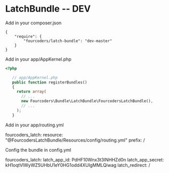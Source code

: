 LatchBundle -- DEV
============================

Add in your composer.json

    {
        "require": {
            "fourcoders/latch-bundle": "dev-master"
        }
    }

Add in your app/AppKernel.php

```php
<?php

   // app/AppKernel.php
   public function registerBundles()
   {
     return array(
       // ...
       new Fourcoders\Bundle\LatchBundle\FourcodersLatchBundle(),
       // ...
     );
   }
```
Add in your app/routing.yml

  fourcoders_latch:
      resource: "@FourcodersLatchBundle/Resources/config/routing.yml"
      prefix:   /

Config the bundle in config.yml

  fourcoders_latch:
      latch_app_id: PdHF10Wnx3t3INHHZd0n
      latch_app_secret: kH1oqtVlWyWZ5UHbU1eY0HG1odd4XUIgMMLQiwag
      latch_redirect: / 

